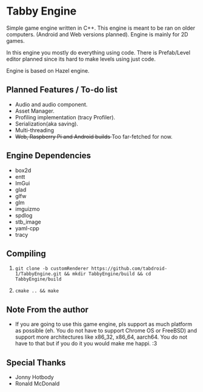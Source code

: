 Tabby Engine
=============================

Simple game engine written in C++.
This engine is meant to be ran on older computers. (Android and Web versions planned).
Engine is mainly for 2D games.

In this engine you mostly do everything using code.
There is Prefab/Level editor planned since its hard to make levels using just code.

Engine is based on Hazel engine.

Planned Features / To-do list
-----------------------------

- Audio and audio component.
- Asset Manager. 
- Profiling implementation (tracy Profiler).
- Serialization(aka saving).
- Multi-threading
- <s>Web, Raspberry Pi and Android builds </s> Too far-fetched for now.

Engine Dependencies
-------------------

- box2d
- entt
- ImGui
- glad
- glfw
- glm
- imguizmo
- spdlog
- stb_image
- yaml-cpp
- tracy

Compiling
---------

 1. ```shell
    git clone -b customRenderer https://github.com/tabdroid-1/TabbyEngine.git && mkdir TabbyEngine/build && cd TabbyEngine/build
    ```

 2. ```shell
    cmake .. && make

Note From the author
 --------------------

- If you are going to use this game engine, pls support as much platform as possible (eh. You do not have to support Chrome OS or FreeBSD) and support more architectures like x86_32, x86_64, aarch64. You do not have to that but if you do it you would make me happi. :3

Special Thanks
 --------------

- Jonny Hotbody
- Ronald McDonald
